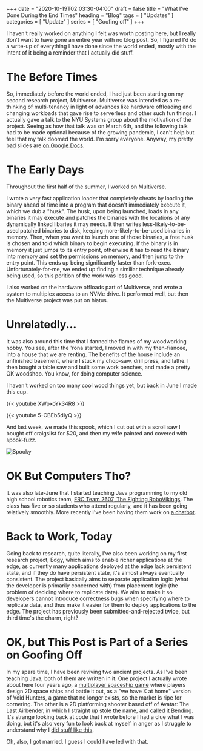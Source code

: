+++
date = "2020-10-19T02:03:30-04:00"
draft = false
title = "What I've Done During the End Times"
heading = "Blog"
tags = [ "Updates" ]
categories = [ "Update" ]
series = [ "Goofing off" ]
+++

I haven't really worked on anything I felt was worth posting here, but I
really don't want to have gone an entire year with no blog post. So, I
figured I'd do a write-up of everything I have done since the world ended,
mostly with the intent of it being a reminder that I actually did stuff.

# The Before Times

So, immediately before the world ended, I had just been starting on my second
research project, Multiverse. Multiverse was intended as a re-thinking of
multi-tenancy in light of advances like hardware offloading and changing
workloads that gave rise to serverless and other such fun things. 
I actually gave a talk to the NYU Systems group about the motivation of the
project. Seeing as how that talk was on March 6th, and the following talk had
to be made optional because of the growing pandemic, I can't help but feel
that my talk doomed the world. I'm sorry everyone. Anyway,
my pretty bad slides are [on Google Docs](https://docs.google.com/presentation/d/1ppd5ObniuZb1kuopj2t_2ixL1ezy4gi5SffoALpB9Qw/edit?usp=sharing).

# The Early Days

Throughout the first half of the summer, I worked on Multiverse.

I wrote a
very fast application loader that completely cheats by loading the binary
ahead of time into a program that doesn't immediately execute it, which we
dub a "husk". The husk, upon being launched, loads in any binaries it may
execute and patches the binaries with the locations of any dynamically
linked libaries it may needs. It then writes less-likely-to-be-used
patched binaries to disk, keeping more-likely-to-be-used binaries in memory.
Then, when you want to launch one of those binaries, a free husk is chosen
and told which binary to begin executing. If the binary is in memory
it just jumps to its entry point, otherwise it has to read the binary
into memory and set the permissions on memory, and then jump to the
entry point. This ends up being significantly faster than fork-exec.
Unfortunately-for-me, we ended up finding a similiar technique already
being used, so this porition of the work was less good.

I also worked on the hardware offloads part of Multiverse, and wrote
a system to multiplex access to an NVMe drive. It performed well, but
then the Multiverse project was put on hiatus.

# Unrelatedly...

It was also around this time that I fanned the flames of my woodworking
hobby. You see, after the 'rona started, I moved in with my then-fiancee,
into a house that we are renting. The benefits of the house include an
unfinished basement, where I stuck my chop-saw, drill press, and lathe.
I then bought a table saw and built some work benches, and made a pretty
OK woodshop. You know, for doing computer science.

I haven't worked on too many cool wood things yet, but back in June I made this cup.

{{< youtube XWpxoYk34R8 >}}

{{< youtube 5-CBEb5dIyQ >}}

And last week, we made this spook, which I cut out with a scroll saw I bought
off craigslist for $20, and then my wife painted and covered with spook-fuzz.

![Spooky](spook.jpg)

# OK But Computers Tho?

It was also late-June that I started teaching Java programming to my old
high school robotics team, [FRC Team 2607, The Fighting RoboVikings](robovikings.com).
The class has five or so students who attend regularly, and it has been going
relatively smoothly. More recently I've been having them work on 
[a chatbot](https://github.com/JohnathonNow/FRC2607_DiscordBot).

# Back to Work, Today

Going back to research, quite literally, I've also been working on my first
research project, Edgy, which aims to enable richer applications at the
edge, as currently many applications deployed at the edge lack persistent
state, and if they do have persistent state, it's almost always eventually
consistent. The project basically aims to separate application logic (what the
developer is primarily concerned with) from placement logic (the problem
of deciding where to replicate data). We aim to make it so developers
cannot introduce correctness bugs when specifying where to replicate data,
and thus make it easier for them to deploy applications to the edge.
The project has previously been submitted-and-rejected twice, but
third time's the charm, right?

# OK, but This Post is Part of a Series on Goofing Off

In my spare time, I have been reviving two ancient projects. As I've been
teaching Java, both of them are written in it. One project I actually wrote
about here four years ago, a [multiplayer spaceship game](https://johnwesthoff.com/projects/vrremake/)
where players design 2D space ships and battle it out, as a "we have X at
home" version of Void Hunters, a game that no longer exists, so the market
is ripe for cornering. The other is a 2D platforming shooter based off of
Avatar: The Last Airbender, in which I straight up stole the name, and
called it [Bending](https://github.com/JohnathonNow/Bending). It's strange
looking back at code that I wrote before I had a clue what I was doing, but
it's also very fun to look back at myself in anger as I struggle to understand
why I [did stuff like this](https://github.com/JohnathonNow/Bending/blob/ffe1d99d19247da9a883c3d1dc56d9e0cd250958/src/main/java/com/johnwesthoff/bending/Client.java#L1951-L1966).

Oh, also, I got married. I guess I could have led with that.
